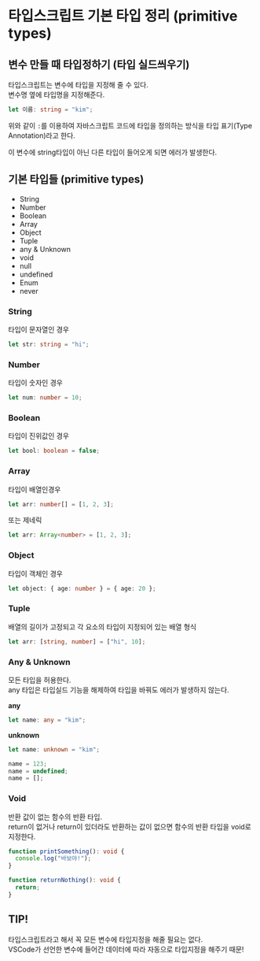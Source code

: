 # 타입스크립트 기본 타입 정리 (primitive types)

## 변수 만들 때 타입정하기 (타입 실드씌우기)

타입스크립트는 변수에 타입을 지정해 줄 수 있다.  
변수명 옆에 타입명을 지정해준다.

```ts
let 이름: string = "kim";
```

위와 같이 `:`를 이용하여 자바스크립트 코드에 타입을 정의하는 방식을 타입 표기(Type Annotation)라고 한다.

이 변수에 string타입이 아닌 다른 타입이 들어오게 되면 에러가 발생한다.

## 기본 타입들 (primitive types)

- String
- Number
- Boolean
- Array
- Object
- Tuple
- any & Unknown
- void
- null
- undefined
- Enum
- never

### String

타입이 문자열인 경우

```ts
let str: string = "hi";
```

### Number

타입이 숫자인 경우

```ts
let num: number = 10;
```

### Boolean

타입이 진위값인 경우

```ts
let bool: boolean = false;
```

### Array

타입이 배열인경우

```ts
let arr: number[] = [1, 2, 3];
```

또는 제네릭

```ts
let arr: Array<number> = [1, 2, 3];
```

### Object

타입이 객체인 경우

```ts
let object: { age: number } = { age: 20 };
```

### Tuple

배열의 길이가 고정되고 각 요소의 타입이 지정되어 있는 배열 형식

```ts
let arr: [string, number] = ["hi", 10];
```

### Any & Unknown

모든 타입을 허용한다.  
any 타입은 타입실드 기능을 해제하여 타입을 바꿔도 에러가 발생하지 않는다.

**any**

```ts
let name: any = "kim";
```

**unknown**

```ts
let name: unknown = "kim";
```

```ts
name = 123;
name = undefined;
name = [];
```

### Void

반환 값이 없는 함수의 반환 타입.  
return이 없거나 return이 있더라도 반환하는 값이 없으면 함수의 반환 타입을 void로 지정한다.

```ts
function printSomething(): void {
  console.log("바보야!");
}

function returnNothing(): void {
  return;
}
```

## TIP!

타입스크립트라고 해서 꼭 모든 변수에 타입지정을 해줄 필요는 없다.  
VSCode가 선언한 변수에 들어간 데이터에 따라 자동으로 타입지정을 해주기 때문!
